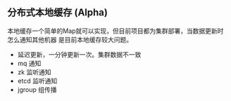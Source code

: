 ## 分布式本地缓存 (Alpha)

本地缓存一个简单的Map就可以实现，但目前项目都为集群部署，当数据更新时怎么通知其他机器
是目前本地缓存较大问题。

- 延迟更新，一分钟更新一次。集群数据不一致
- mq 通知
- zk 监听通知
- etcd 监听通知
- jgroup 组传播
